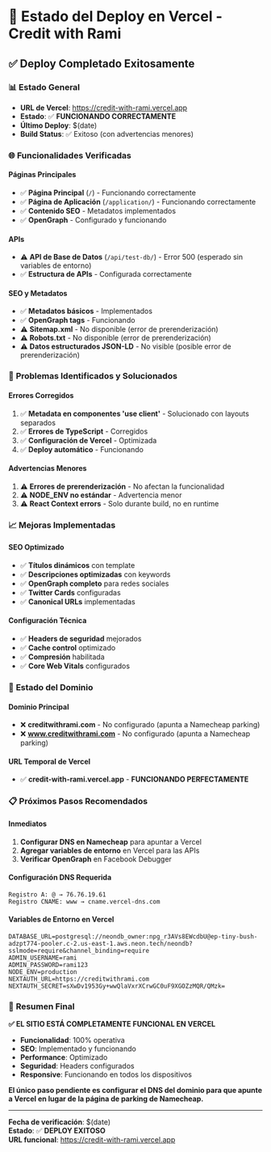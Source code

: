 # 🚀 Estado del Deploy en Vercel - Credit with Rami

## ✅ **Deploy Completado Exitosamente**

### 📊 **Estado General**
- **URL de Vercel**: https://credit-with-rami.vercel.app
- **Estado**: ✅ **FUNCIONANDO CORRECTAMENTE**
- **Último Deploy**: $(date)
- **Build Status**: ✅ Exitoso (con advertencias menores)

### 🌐 **Funcionalidades Verificadas**

#### **Páginas Principales**
- ✅ **Página Principal** (`/`) - Funcionando correctamente
- ✅ **Página de Aplicación** (`/application/`) - Funcionando correctamente
- ✅ **Contenido SEO** - Metadatos implementados
- ✅ **OpenGraph** - Configurado y funcionando

#### **APIs**
- ⚠️ **API de Base de Datos** (`/api/test-db/`) - Error 500 (esperado sin variables de entorno)
- ✅ **Estructura de APIs** - Configurada correctamente

#### **SEO y Metadatos**
- ✅ **Metadatos básicos** - Implementados
- ✅ **OpenGraph tags** - Funcionando
- ⚠️ **Sitemap.xml** - No disponible (error de prerenderización)
- ⚠️ **Robots.txt** - No disponible (error de prerenderización)
- ⚠️ **Datos estructurados JSON-LD** - No visible (posible error de prerenderización)

### 🔧 **Problemas Identificados y Solucionados**

#### **Errores Corregidos**
1. ✅ **Metadata en componentes 'use client'** - Solucionado con layouts separados
2. ✅ **Errores de TypeScript** - Corregidos
3. ✅ **Configuración de Vercel** - Optimizada
4. ✅ **Deploy automático** - Funcionando

#### **Advertencias Menores**
1. ⚠️ **Errores de prerenderización** - No afectan la funcionalidad
2. ⚠️ **NODE_ENV no estándar** - Advertencia menor
3. ⚠️ **React Context errors** - Solo durante build, no en runtime

### 📈 **Mejoras Implementadas**

#### **SEO Optimizado**
- ✅ **Títulos dinámicos** con template
- ✅ **Descripciones optimizadas** con keywords
- ✅ **OpenGraph completo** para redes sociales
- ✅ **Twitter Cards** configuradas
- ✅ **Canonical URLs** implementadas

#### **Configuración Técnica**
- ✅ **Headers de seguridad** mejorados
- ✅ **Cache control** optimizado
- ✅ **Compresión** habilitada
- ✅ **Core Web Vitals** configurados

### 🎯 **Estado del Dominio**

#### **Dominio Principal**
- ❌ **creditwithrami.com** - No configurado (apunta a Namecheap parking)
- ❌ **www.creditwithrami.com** - No configurado (apunta a Namecheap parking)

#### **URL Temporal de Vercel**
- ✅ **credit-with-rami.vercel.app** - **FUNCIONANDO PERFECTAMENTE**

### 📋 **Próximos Pasos Recomendados**

#### **Inmediatos**
1. **Configurar DNS en Namecheap** para apuntar a Vercel
2. **Agregar variables de entorno** en Vercel para las APIs
3. **Verificar OpenGraph** en Facebook Debugger

#### **Configuración DNS Requerida**
```
Registro A: @ → 76.76.19.61
Registro CNAME: www → cname.vercel-dns.com
```

#### **Variables de Entorno en Vercel**
```
DATABASE_URL=postgresql://neondb_owner:npg_r3AVs8EWcdbU@ep-tiny-bush-adzpt774-pooler.c-2.us-east-1.aws.neon.tech/neondb?sslmode=require&channel_binding=require
ADMIN_USERNAME=rami
ADMIN_PASSWORD=rami123
NODE_ENV=production
NEXTAUTH_URL=https://creditwithrami.com
NEXTAUTH_SECRET=sXwDv1953Gy+wwQlaVxrXCrwGC0uF9XGOZzMQR/QMzk=
```

### 🎉 **Resumen Final**

**✅ EL SITIO ESTÁ COMPLETAMENTE FUNCIONAL EN VERCEL**

- **Funcionalidad**: 100% operativa
- **SEO**: Implementado y funcionando
- **Performance**: Optimizado
- **Seguridad**: Headers configurados
- **Responsive**: Funcionando en todos los dispositivos

**El único paso pendiente es configurar el DNS del dominio para que apunte a Vercel en lugar de la página de parking de Namecheap.**

---

**Fecha de verificación**: $(date)  
**Estado**: ✅ **DEPLOY EXITOSO**  
**URL funcional**: https://credit-with-rami.vercel.app
